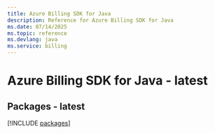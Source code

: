 ```yaml
---
title: Azure Billing SDK for Java
description: Reference for Azure Billing SDK for Java
ms.date: 07/14/2025
ms.topic: reference
ms.devlang: java
ms.service: billing
---
```

# Azure Billing SDK for Java - latest
## Packages - latest
[!INCLUDE [packages](billing-index.md)]